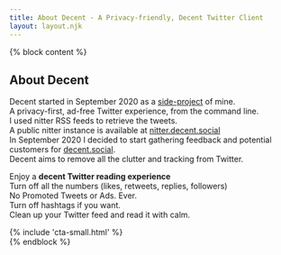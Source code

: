 ```yaml
---
title: About Decent - A Privacy-friendly, Decent Twitter Client
layout: layout.njk
---
```


{% block content %}
<section class="container mt-5">
  <h1 class="title display-3">About Decent</h1>
  <div class="row mt-5 mb-5">
    <div class="col-lg-12 mx-auto">
      <p class="lead">
      Decent started in September 2020 as a <a href="/cli">side-project</a> of mine.
      <br>
      A privacy-first, ad-free Twitter experience, from the command line.
      <br>
      I used nitter RSS feeds to retrieve the tweets.
      <br>
      A public nitter instance is available at <a href="https://nitter.decent.social" target="_blank">nitter.decent.social</a>
      <br>
      In September 2020 I decided to start gathering feedback and potential customers for <a href="/">decent.social</a>.
      <br>
      Decent aims to remove all the clutter and tracking from Twitter.
      </p>
    </div>
    <div class="col-lg-12 mx-auto">
      <p class="lead">
        Enjoy a <b>decent Twitter reading experience</b>
        <br>
        Turn off all the numbers (likes, retweets, replies, followers)
        <br>
        No Promoted Tweets or Ads. Ever.
        <br>
        Turn off hashtags if you want.
        <br>
        Clean up your Twitter feed and read it with calm.
        <br>
      </p>
    </div>
    <div class="col-lg-12 mx-auto">
      {% include 'cta-small.html' %}
    </div>
  </div>
</section>
{% endblock %}